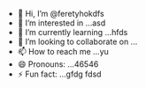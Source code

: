 - 👋 Hi, I’m @feretyhokdfs
- 👀 I’m interested in ...asd
- 🌱 I’m currently learning ...hfds
- 💞️ I’m looking to collaborate on ...
- 📫 How to reach me ...yu
- 😄 Pronouns: ...46546
- ⚡ Fun fact: ...gfdg
  fdsd
<!---
feretyhok/feretyhok is a ✨ special ✨ repositorвіаy because its `README.md` (th65365is file) appearwws on your GitHub profile.
You can click the Preview link to take a look at your changes.sdfsf
--->
